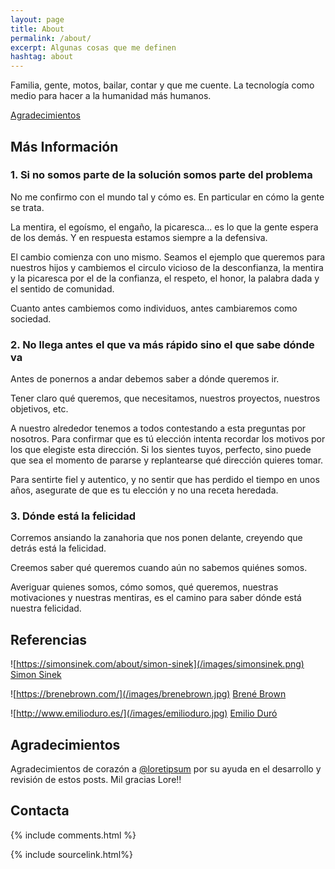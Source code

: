 ```yaml
---
layout: page
title: About
permalink: /about/
excerpt: Algunas cosas que me definen
hashtag: about
---
```

Familia, gente, motos, bailar, contar y que me cuente. La tecnología como medio para hacer a la humanidad más humanos.

[Agradecimientos](#agradecimientos)

## Más Información

### 1. Si no somos parte de la solución somos parte del problema

No me confirmo con el mundo tal y cómo es. En particular en cómo la gente se trata.

La mentira, el egoísmo, el engaño, la picaresca... es lo que la gente espera de los demás. Y en respuesta estamos siempre a la defensiva.

El cambio comienza con uno mismo. Seamos el ejemplo que queremos para nuestros hijos y cambiemos el circulo vicioso de la desconfianza, la mentira y la picaresca por el de la confianza, el respeto, el honor, la palabra dada y el sentido de comunidad.

Cuanto antes cambiemos como individuos, antes cambiaremos como sociedad.

### 2. No llega antes el que va más rápido sino el que sabe dónde va

Antes de ponernos a andar debemos saber a dónde queremos ir.

Tener claro qué queremos, que necesitamos, nuestros proyectos, nuestros objetivos, etc.

A nuestro alrededor tenemos a todos contestando a esta preguntas por nosotros. Para confirmar que es tú elección intenta recordar los motivos por los que elegiste esta dirección. Si los sientes tuyos, perfecto, sino puede que sea el momento de pararse y replantearse qué dirección quieres tomar.

Para sentirte fiel y autentico, y no sentir que has perdido el tiempo en unos años, asegurate de que es tu elección y no una receta heredada.

### 3. Dónde está la felicidad

Corremos ansiando la zanahoria que nos ponen delante, creyendo que detrás está la felicidad.

Creemos saber qué queremos cuando aún no sabemos quiénes somos.

Averiguar quienes somos, cómo somos, qué queremos, nuestras motivaciones y nuestras mentiras, es el camino para saber dónde está nuestra felicidad.

## Referencias

![https://simonsinek.com/about/simon-sinek](/images/simonsinek.png)
[Simon Sinek](https://simonsinek.com/about/simon-sinek)

![https://brenebrown.com/](/images/brenebrown.jpg)
[Brené Brown](https://brenebrown.com/)

![http://www.emilioduro.es/](/images/emilioduro.jpg)
[Emilio Duró](http://www.emilioduro.es/)
  
## Agradecimientos

Agradecimientos de corazón a [@loretipsum](https://twitter.com/loretipsum) por su ayuda en el desarrollo y revisión de estos posts. Mil gracias Lore!!

## Contacta

{% include comments.html %}

{% include sourcelink.html%}
